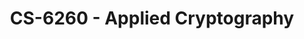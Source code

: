 ---
layout: course
title: CS-6260 - Applied Cryptography
aliases: AC
course_id: CS-6260
permalink: /CS-6260/
avg_difficulty: 3.69
avg_rating: 3.48
avg_workload: 16.55
---